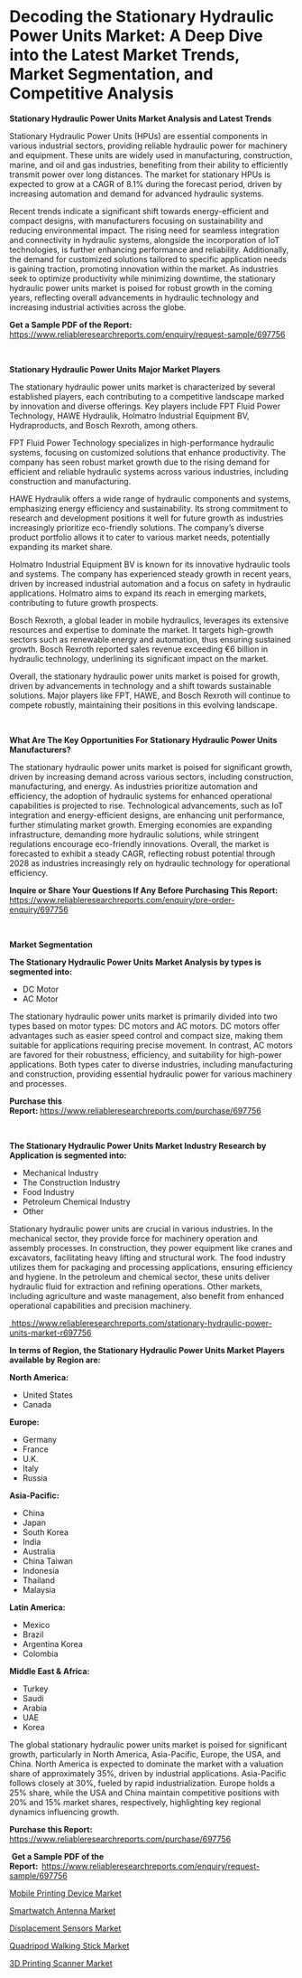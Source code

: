 <p><h1>Decoding the Stationary Hydraulic Power Units Market: A Deep Dive into the Latest Market Trends, Market Segmentation, and Competitive Analysis</h1></p><p><strong>Stationary Hydraulic Power Units Market Analysis and Latest Trends</strong></p>
<p><p>Stationary Hydraulic Power Units (HPUs) are essential components in various industrial sectors, providing reliable hydraulic power for machinery and equipment. These units are widely used in manufacturing, construction, marine, and oil and gas industries, benefiting from their ability to efficiently transmit power over long distances. The market for stationary HPUs is expected to grow at a CAGR of 8.1% during the forecast period, driven by increasing automation and demand for advanced hydraulic systems.</p><p>Recent trends indicate a significant shift towards energy-efficient and compact designs, with manufacturers focusing on sustainability and reducing environmental impact. The rising need for seamless integration and connectivity in hydraulic systems, alongside the incorporation of IoT technologies, is further enhancing performance and reliability. Additionally, the demand for customized solutions tailored to specific application needs is gaining traction, promoting innovation within the market. As industries seek to optimize productivity while minimizing downtime, the stationary hydraulic power units market is poised for robust growth in the coming years, reflecting overall advancements in hydraulic technology and increasing industrial activities across the globe.</p></p>
<p><strong>Get a Sample PDF of the Report:&nbsp;</strong> <a href="https://www.reliableresearchreports.com/enquiry/request-sample/697756?utm_campaign=6&utm_medium=2&utm_source=Github&utm_content=ia&utm_term=29092024&utm_id=stationary-hydraulic-power-units">https://www.reliableresearchreports.com/enquiry/request-sample/697756</a></p>
<p>&nbsp;</p>
<p><strong>Stationary Hydraulic Power Units Major Market Players</strong></p>
<p><p>The stationary hydraulic power units market is characterized by several established players, each contributing to a competitive landscape marked by innovation and diverse offerings. Key players include FPT Fluid Power Technology, HAWE Hydraulik, Holmatro Industrial Equipment BV, Hydraproducts, and Bosch Rexroth, among others.</p><p>FPT Fluid Power Technology specializes in high-performance hydraulic systems, focusing on customized solutions that enhance productivity. The company has seen robust market growth due to the rising demand for efficient and reliable hydraulic systems across various industries, including construction and manufacturing.</p><p>HAWE Hydraulik offers a wide range of hydraulic components and systems, emphasizing energy efficiency and sustainability. Its strong commitment to research and development positions it well for future growth as industries increasingly prioritize eco-friendly solutions. The company’s diverse product portfolio allows it to cater to various market needs, potentially expanding its market share.</p><p>Holmatro Industrial Equipment BV is known for its innovative hydraulic tools and systems. The company has experienced steady growth in recent years, driven by increased industrial automation and a focus on safety in hydraulic applications. Holmatro aims to expand its reach in emerging markets, contributing to future growth prospects.</p><p>Bosch Rexroth, a global leader in mobile hydraulics, leverages its extensive resources and expertise to dominate the market. It targets high-growth sectors such as renewable energy and automation, thus ensuring sustained growth. Bosch Rexroth reported sales revenue exceeding €6 billion in hydraulic technology, underlining its significant impact on the market.</p><p>Overall, the stationary hydraulic power units market is poised for growth, driven by advancements in technology and a shift towards sustainable solutions. Major players like FPT, HAWE, and Bosch Rexroth will continue to compete robustly, maintaining their positions in this evolving landscape.</p></p>
<p>&nbsp;</p>
<p><strong>What Are The Key Opportunities For Stationary Hydraulic Power Units Manufacturers?</strong></p>
<p><p>The stationary hydraulic power units market is poised for significant growth, driven by increasing demand across various sectors, including construction, manufacturing, and energy. As industries prioritize automation and efficiency, the adoption of hydraulic systems for enhanced operational capabilities is projected to rise. Technological advancements, such as IoT integration and energy-efficient designs, are enhancing unit performance, further stimulating market growth. Emerging economies are expanding infrastructure, demanding more hydraulic solutions, while stringent regulations encourage eco-friendly innovations. Overall, the market is forecasted to exhibit a steady CAGR, reflecting robust potential through 2028 as industries increasingly rely on hydraulic technology for operational efficiency.</p></p>
<p><strong>Inquire or Share Your Questions If Any Before Purchasing This Report:</strong> <a href="https://www.reliableresearchreports.com/enquiry/pre-order-enquiry/697756?utm_campaign=6&utm_medium=2&utm_source=Github&utm_content=ia&utm_term=29092024&utm_id=stationary-hydraulic-power-units">https://www.reliableresearchreports.com/enquiry/pre-order-enquiry/697756</a></p>
<p>&nbsp;</p>
<p><strong>Market Segmentation</strong></p>
<p><strong>The Stationary Hydraulic Power Units Market Analysis by types is segmented into:</strong></p>
<p><ul><li>DC Motor</li><li>AC Motor</li></ul></p>
<p><p>The stationary hydraulic power units market is primarily divided into two types based on motor types: DC motors and AC motors. DC motors offer advantages such as easier speed control and compact size, making them suitable for applications requiring precise movement. In contrast, AC motors are favored for their robustness, efficiency, and suitability for high-power applications. Both types cater to diverse industries, including manufacturing and construction, providing essential hydraulic power for various machinery and processes.</p></p>
<p><strong>Purchase this Report:&nbsp;</strong><a href="https://www.reliableresearchreports.com/purchase/697756?utm_campaign=6&utm_medium=2&utm_source=Github&utm_content=ia&utm_term=29092024&utm_id=stationary-hydraulic-power-units">https://www.reliableresearchreports.com/purchase/697756</a></p>
<p>&nbsp;</p>
<p><strong>The Stationary Hydraulic Power Units Market Industry Research by Application is segmented into:</strong></p>
<p><ul><li>Mechanical Industry</li><li>The Construction Industry</li><li>Food Industry</li><li>Petroleum Chemical Industry</li><li>Other</li></ul></p>
<p><p>Stationary hydraulic power units are crucial in various industries. In the mechanical sector, they provide force for machinery operation and assembly processes. In construction, they power equipment like cranes and excavators, facilitating heavy lifting and structural work. The food industry utilizes them for packaging and processing applications, ensuring efficiency and hygiene. In the petroleum and chemical sector, these units deliver hydraulic fluid for extraction and refining operations. Other markets, including agriculture and waste management, also benefit from enhanced operational capabilities and precision machinery.</p></p>
<p><a href="https://www.reliableresearchreports.com/stationary-hydraulic-power-units-market-r697756?utm_campaign=6&utm_medium=2&utm_source=Github&utm_content=ia&utm_term=29092024&utm_id=stationary-hydraulic-power-units">&nbsp;https://www.reliableresearchreports.com/stationary-hydraulic-power-units-market-r697756</a></p>
<p><strong>In terms of Region, the Stationary Hydraulic Power Units Market Players available by Region are:</strong></p>
<p>
    <p> <strong> North America: </strong>
        <ul>
            <li>United States</li>
            <li>Canada</li>
        </ul>
        </p> 
    <p> <strong> Europe: </strong>
        <ul>
            <li>Germany</li>
            <li>France</li>
            <li>U.K.</li>
            <li>Italy</li>
            <li>Russia</li>
        </ul>
        </p> 
    <p> <strong> Asia-Pacific: </strong>
        <ul>
            <li>China</li>
            <li>Japan</li>
            <li>South Korea</li>
            <li>India</li>
            <li>Australia</li>
            <li>China Taiwan</li>
            <li>Indonesia</li>
            <li>Thailand</li>
            <li>Malaysia</li>
        </ul>
        </p> 
    <p> <strong> Latin America: </strong>
        <ul>
            <li>Mexico</li>
            <li>Brazil</li>
            <li>Argentina Korea</li>
            <li>Colombia</li>
        </ul>
        </p> 
    <p> <strong> Middle East & Africa: </strong>
        <ul>
            <li>Turkey</li>
            <li>Saudi</li>
            <li>Arabia</li>
            <li>UAE</li>
            <li>Korea</li>
        </ul>
    </p>
    </p>
<p><p>The global stationary hydraulic power units market is poised for significant growth, particularly in North America, Asia-Pacific, Europe, the USA, and China. North America is expected to dominate the market with a valuation share of approximately 35%, driven by industrial applications. Asia-Pacific follows closely at 30%, fueled by rapid industrialization. Europe holds a 25% share, while the USA and China maintain competitive positions with 20% and 15% market shares, respectively, highlighting key regional dynamics influencing growth.</p></p>
<p><strong>Purchase this Report: </strong><a href="https://www.reliableresearchreports.com/purchase/697756?utm_campaign=6&utm_medium=2&utm_source=Github&utm_content=ia&utm_term=29092024&utm_id=stationary-hydraulic-power-units">https://www.reliableresearchreports.com/purchase/697756</a></p>
<p>&nbsp;<strong>Get a Sample PDF of the Report:&nbsp;&nbsp;</strong><a href="https://www.reliableresearchreports.com/enquiry/request-sample/697756?utm_campaign=6&utm_medium=2&utm_source=Github&utm_content=ia&utm_term=29092024&utm_id=stationary-hydraulic-power-units">https://www.reliableresearchreports.com/enquiry/request-sample/697756</a></p>
<p><strong></strong></p>
<p><p><a href="https://issuu.com/reportprime-2/docs/mobile-printing-device-market-size-_daaffbc1d48708?utm_campaign=6&utm_medium=2&utm_source=Github&utm_content=ia&utm_term=29092024&utm_id=stationary-hydraulic-power-units">Mobile Printing Device Market</a></p><p><a href="https://www.linkedin.com/pulse/insights-smartwatch-antenna-market-share-competitive-landscape-sqz3f?utm_campaign=6&utm_medium=2&utm_source=Github&utm_content=ia&utm_term=29092024&utm_id=stationary-hydraulic-power-units">Smartwatch Antenna Market</a></p><p><a href="https://issuu.com/reportprime-2/docs/displacement-sensors-market-size-20_5b99e0a81625e1?utm_campaign=6&utm_medium=2&utm_source=Github&utm_content=ia&utm_term=29092024&utm_id=stationary-hydraulic-power-units">Displacement Sensors Market</a></p><p><a href="https://github.com/bmorecock/Market-Research-Report-List-5/blob/main/quadripod-walking-stick-market.md?utm_campaign=6&utm_medium=2&utm_source=Github&utm_content=ia&utm_term=29092024&utm_id=stationary-hydraulic-power-units">Quadripod Walking Stick Market</a></p><p><a href="https://www.linkedin.com/pulse/3d-printing-scanner-market-overview-global-trends-future-prospects-5sqaf?utm_campaign=6&utm_medium=2&utm_source=Github&utm_content=ia&utm_term=29092024&utm_id=stationary-hydraulic-power-units">3D Printing Scanner Market</a></p></p>